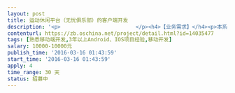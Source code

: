 ```yaml
---                
layout: post       
title: 运动休闲平台（无忧俱乐部）的客户端开发           
description: '<p>                        </p><h4>【业务需求】</h4><p>本系统提供给俱乐部和普通用户使用：</p><p>&nbsp;1、俱乐部可以通过该平台发布活动、管理会员&nbsp;</p><p>2、普通用户可以加入俱乐部、参加活动（并支付）&nbsp;</p><p>3、已有PC端Web平台<a href="http://www.51jlb.cn/">http://www.51jlb.cn/</a> 只需要可以基于该网站开发Android、IOS界面即可</p><p>&nbsp;4、已有界面设计</p><h4>【人员要求】</h4><p>熟悉移动端开发，3年以上IOS、Android开发经验</p><h4>【交付要求】</h4><p>过程监督，一个星期见面一次</p><p>付款方式2:2:3:3<br></p><p>                    </p>'     
contenturl: https://zb.oschina.net/project/detail.html?id=14035477      
tags: [熟悉移动端开发,3年以上Android、IOS项目经验,移动开发]            
salary: 10000-10000元          
publish_time: '2016-03-16 01:43:59'         
start_time: '2016-03-16 01:43:59'           
apply: 4                   
time_range: 30 天              
status: 招募中                  
---                 
```

